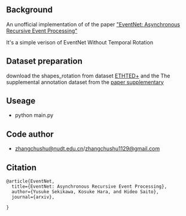 ## Background

An unofficial implementation of of the paper ["EventNet: Asynchronous Recursive Event Processing"](https://openaccess.thecvf.com/content_CVPR_2019/papers/Sekikawa_EventNet_Asynchronous_Recursive_Event_Processing_CVPR_2019_paper.pdf)

It's a simple verison of EventNet Without Temporal Rotation

## Dataset preparation
download the shapes_rotation from dataset [ETHTED+](https://rpg.ifi.uzh.ch/datasets/davis/shapes_rotation.zip)
and the The supplemental annotation dataset from the [paper supplementary](https://openaccess.thecvf.com/content_CVPR_2019/supplemental/Sekikawa_EventNet_Asynchronous_Recursive_CVPR_2019_supplemental.zip)
## Useage

* python main.py

## Code author

* zhangchushu@nudt.edu.cn/zhangchushu1129@gmail.com


## Citation

```
@article{EventNet,
  title={EventNet: Asynchronous Recursive Event Processing},
  author={Yusuke Sekikawa, Kosuke Hara, and Hideo Saito},
  journal={arxiv},

}
```
